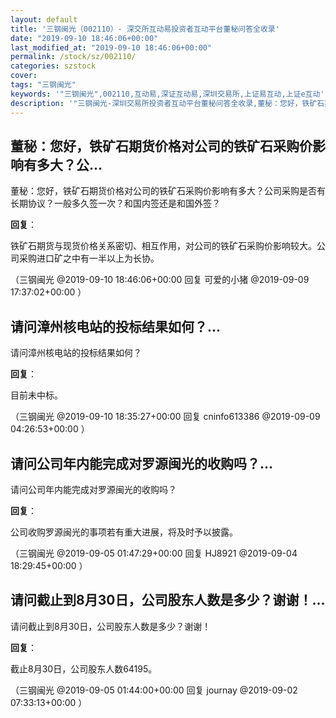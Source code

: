 ```yaml
---
layout: default
title: '三钢闽光（002110）- 深交所互动易投资者互动平台董秘问答全收录'
date: "2019-09-10 18:46:06+00:00"
last_modified_at: "2019-09-10 18:46:06+00:00"
permalink: /stock/sz/002110/
categories: szstock
cover: 
tags: "三钢闽光"
keywords: '"三钢闽光",002110,互动易,深证互动易,深圳交易所,上证易互动,上证e互动'
description: '"三钢闽光-深圳交易所投资者互动平台董秘问答全收录,董秘：您好，铁矿石期货价格对公司的铁矿石采购价影响有多大？公司采购是否有长期协议？一般多久签一次？和国内签还是和国外签？"'
---
```


## 董秘：您好，铁矿石期货价格对公司的铁矿石采购价影响有多大？公...

董秘：您好，铁矿石期货价格对公司的铁矿石采购价影响有多大？公司采购是否有长期协议？一般多久签一次？和国内签还是和国外签？

**回复**：

铁矿石期货与现货价格关系密切、相互作用，对公司的铁矿石采购价影响较大。公司采购进口矿之中有一半以上为长协。 

（三钢闽光  @2019-09-10 18:46:06+00:00 回复 可爱的小猪  @2019-09-09 17:37:02+00:00 ）

## 请问漳州核电站的投标结果如何？...

请问漳州核电站的投标结果如何？

**回复**：

目前未中标。 

（三钢闽光  @2019-09-10 18:35:27+00:00 回复 cninfo613386  @2019-09-09 04:26:53+00:00 ）

## 请问公司年内能完成对罗源闽光的收购吗？...

请问公司年内能完成对罗源闽光的收购吗？

**回复**：

公司收购罗源闽光的事项若有重大进展，将及时予以披露。 

（三钢闽光  @2019-09-05 01:47:29+00:00 回复 HJ8921  @2019-09-04 18:29:45+00:00 ）

## 请问截止到8月30日，公司股东人数是多少？谢谢！...

请问截止到8月30日，公司股东人数是多少？谢谢！

**回复**：

截止8月30日，公司股东人数64195。 

（三钢闽光  @2019-09-05 01:44:00+00:00 回复 journay  @2019-09-02 07:33:13+00:00 ）

